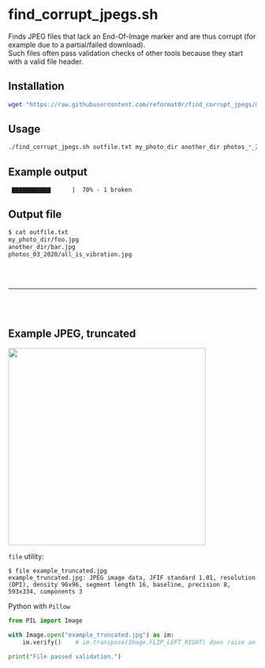 # find_corrupt_jpegs.sh

Finds JPEG files that lack an End-Of-Image marker and are thus corrupt (for example due to a partial/failed download).  
Such files often pass validation checks of other tools because they start with a valid file header.

## Installation

```bash
wget "https://raw.githubusercontent.com/reformat0r/find_corrupt_jpegs/master/find_corrupt_jpegs.sh" && chmod +x find_corrupt_jpegs.sh
```



## Usage

```bash
./find_corrupt_jpegs.sh outfile.txt my_photo_dir another_dir photos_*_2020
```


## Example output

```
 ▇▇▇▇▇▇▇▇▇▇▇      |  70% - 1 broken
```

## Output file

```bash
$ cat outfile.txt
my_photo_dir/foo.jpg
another_dir/bar.jpg
photos_03_2020/all_is_vibration.jpg
```

<br/><br/>


----

<br/><br/>



## Example JPEG, truncated

<img src="example_truncated.jpg" width="400">

`file` utility:
```
$ file example_truncated.jpg 
example_truncated.jpg: JPEG image data, JFIF standard 1.01, resolution (DPI), density 96x96, segment length 16, baseline, precision 8, 593x334, components 3
```

Python with `Pillow`
```python
from PIL import Image

with Image.open("example_truncated.jpg") as im:
    im.verify()    # im.transpose(Image.FLIP_LEFT_RIGHT) does raise an exception

print("File passed validation.")
```
